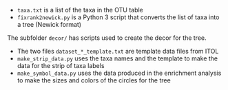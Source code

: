 - `taxa.txt` is a list of the taxa in the OTU table
- `fixrank2newick.py` is a Python 3 script that converts the list of taxa into a tree (Newick format)

The subfolder `decor/` has scripts used to create the decor for the tree.

- The two files `dataset_*_template.txt` are template data files from ITOL
- `make_strip_data.py` uses the taxa names and the template to make the data for the strip of taxa labels
- `make_symbol_data.py` uses the data produced in the enrichment analysis to make the sizes and colors of the circles for the tree
